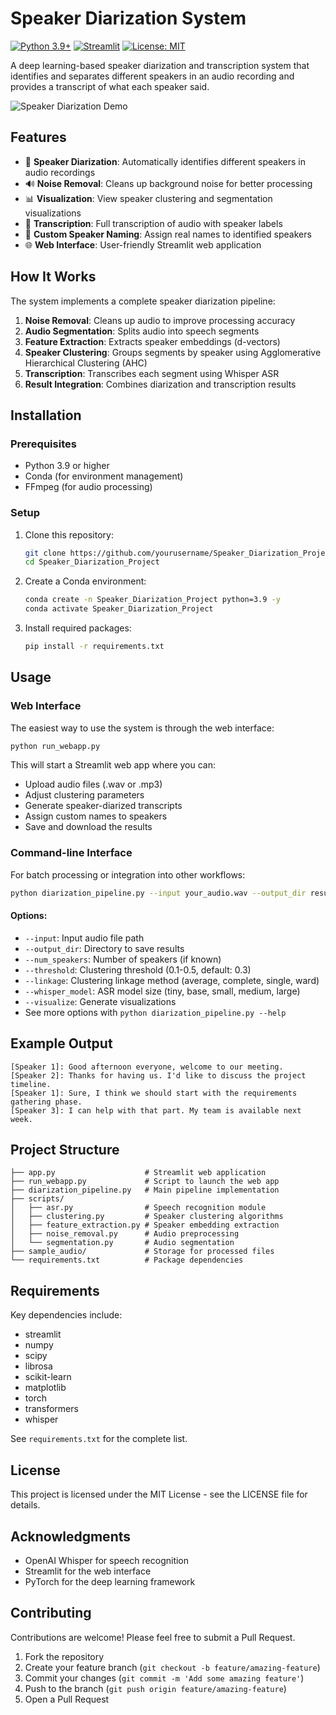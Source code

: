 # Speaker Diarization System

[![Python 3.9+](https://img.shields.io/badge/python-3.9+-blue.svg)](https://www.python.org/downloads/)
[![Streamlit](https://img.shields.io/badge/Streamlit-1.27.0-FF4B4B.svg)](https://streamlit.io)
[![License: MIT](https://img.shields.io/badge/License-MIT-yellow.svg)](https://opensource.org/licenses/MIT)

A deep learning-based speaker diarization and transcription system that identifies and separates different speakers in an audio recording and provides a transcript of what each speaker said.

![Speaker Diarization Demo](https://i.imgur.com/example-image.png)

## Features

- 🎤 **Speaker Diarization**: Automatically identifies different speakers in audio recordings
- 🔊 **Noise Removal**: Cleans up background noise for better processing
- 📊 **Visualization**: View speaker clustering and segmentation visualizations
- 📝 **Transcription**: Full transcription of audio with speaker labels
- 👤 **Custom Speaker Naming**: Assign real names to identified speakers
- 🌐 **Web Interface**: User-friendly Streamlit web application

## How It Works

The system implements a complete speaker diarization pipeline:

1. **Noise Removal**: Cleans up audio to improve processing accuracy
2. **Audio Segmentation**: Splits audio into speech segments
3. **Feature Extraction**: Extracts speaker embeddings (d-vectors)
4. **Speaker Clustering**: Groups segments by speaker using Agglomerative Hierarchical Clustering (AHC)
5. **Transcription**: Transcribes each segment using Whisper ASR
6. **Result Integration**: Combines diarization and transcription results

## Installation

### Prerequisites

- Python 3.9 or higher
- Conda (for environment management)
- FFmpeg (for audio processing)

### Setup

1. Clone this repository:
   ```bash
   git clone https://github.com/yourusername/Speaker_Diarization_Project.git
   cd Speaker_Diarization_Project
   ```

2. Create a Conda environment:
   ```bash
   conda create -n Speaker_Diarization_Project python=3.9 -y
   conda activate Speaker_Diarization_Project
   ```

3. Install required packages:
   ```bash
   pip install -r requirements.txt
   ```

## Usage

### Web Interface

The easiest way to use the system is through the web interface:

```bash
python run_webapp.py
```

This will start a Streamlit web app where you can:
- Upload audio files (.wav or .mp3)
- Adjust clustering parameters
- Generate speaker-diarized transcripts
- Assign custom names to speakers
- Save and download the results

### Command-line Interface

For batch processing or integration into other workflows:

```bash
python diarization_pipeline.py --input your_audio.wav --output_dir results --whisper_model medium
```

#### Options:
- `--input`: Input audio file path
- `--output_dir`: Directory to save results
- `--num_speakers`: Number of speakers (if known)
- `--threshold`: Clustering threshold (0.1-0.5, default: 0.3)
- `--linkage`: Clustering linkage method (average, complete, single, ward)
- `--whisper_model`: ASR model size (tiny, base, small, medium, large)
- `--visualize`: Generate visualizations
- See more options with `python diarization_pipeline.py --help`

## Example Output

```
[Speaker 1]: Good afternoon everyone, welcome to our meeting.
[Speaker 2]: Thanks for having us. I'd like to discuss the project timeline.
[Speaker 1]: Sure, I think we should start with the requirements gathering phase.
[Speaker 3]: I can help with that part. My team is available next week.
```

## Project Structure

```
├── app.py                    # Streamlit web application
├── run_webapp.py             # Script to launch the web app
├── diarization_pipeline.py   # Main pipeline implementation
├── scripts/
│   ├── asr.py                # Speech recognition module
│   ├── clustering.py         # Speaker clustering algorithms
│   ├── feature_extraction.py # Speaker embedding extraction
│   ├── noise_removal.py      # Audio preprocessing
│   └── segmentation.py       # Audio segmentation
├── sample_audio/             # Storage for processed files
└── requirements.txt          # Package dependencies
```

## Requirements

Key dependencies include:
- streamlit
- numpy
- scipy
- librosa
- scikit-learn
- matplotlib
- torch
- transformers
- whisper

See `requirements.txt` for the complete list.

## License

This project is licensed under the MIT License - see the LICENSE file for details.

## Acknowledgments

- OpenAI Whisper for speech recognition
- Streamlit for the web interface
- PyTorch for the deep learning framework

## Contributing

Contributions are welcome! Please feel free to submit a Pull Request.

1. Fork the repository
2. Create your feature branch (`git checkout -b feature/amazing-feature`)
3. Commit your changes (`git commit -m 'Add some amazing feature'`)
4. Push to the branch (`git push origin feature/amazing-feature`)
5. Open a Pull Request
